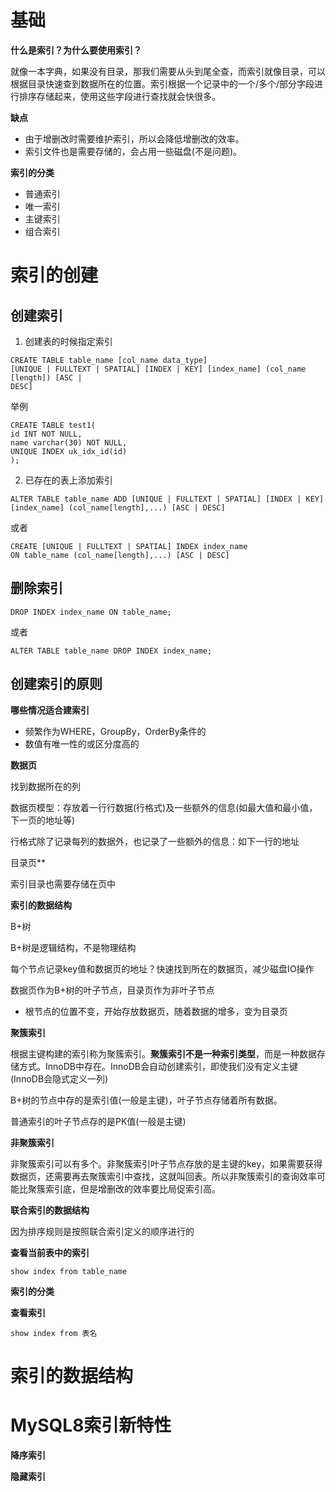 # 基础



**什么是索引？为什么要使用索引？**

就像一本字典，如果没有目录，那我们需要从头到尾全查，而索引就像目录，可以根据目录快速查到数据所在的位置。索引根据一个记录中的一个/多个/部分字段进行排序存储起来，使用这些字段进行查找就会快很多。



**缺点**

* 由于增删改时需要维护索引，所以会降低增删改的效率。
* 索引文件也是需要存储的，会占用一些磁盘(不是问题)。                                                                                                                                                                                                                                                                                                                                                                                                                                                                                                                                                                                                                                                                                                                                                                                                                                                                                                                                                                                                                                                                                                                                                                                                                                                                                                                                                                                                                                                                                                                                                                                                                                                                  



**索引的分类**

* 普通索引
* 唯一索引
* 主键索引
* 组合索引





# 索引的创建





## 创建索引



1. 创建表的时候指定索引

```mysql
CREATE TABLE table_name [col_name data_type]
[UNIQUE | FULLTEXT | SPATIAL] [INDEX | KEY] [index_name] (col_name [length]) [ASC |
DESC]
```

举例

```mysql
CREATE TABLE test1(
id INT NOT NULL,
name varchar(30) NOT NULL,
UNIQUE INDEX uk_idx_id(id)
);
```



2. 已存在的表上添加索引

```mysql
ALTER TABLE table_name ADD [UNIQUE | FULLTEXT | SPATIAL] [INDEX | KEY]
[index_name] (col_name[length],...) [ASC | DESC]
```

或者

```mysql
CREATE [UNIQUE | FULLTEXT | SPATIAL] INDEX index_name
ON table_name (col_name[length],...) [ASC | DESC]
```





## 删除索引



```mysql
DROP INDEX index_name ON table_name;
```

或者

```mysql
ALTER TABLE table_name DROP INDEX index_name;
```





## **创建索引的原则**



**哪些情况适合建索引**

* 频繁作为WHERE，GroupBy，OrderBy条件的
* 数值有唯一性的或区分度高的



**数据页**

找到数据所在的列

数据页模型：存放着一行行数据(行格式)及一些额外的信息(如最大值和最小值，下一页的地址等)

行格式除了记录每列的数据外，也记录了一些额外的信息：如下一行的地址











目录页**

索引目录也需要存储在页中



**索引的数据结构**

B+树

B+树是逻辑结构，不是物理结构

每个节点记录key值和数据页的地址？快速找到所在的数据页，减少磁盘IO操作

数据页作为B+树的叶子节点，目录页作为非叶子节点

* 根节点的位置不变，开始存放数据页，随着数据的增多，变为目录页



**聚簇索引**

根据主键构建的索引称为聚簇索引。**聚簇索引不是一种索引类型**，而是一种数据存储方式。InnoDB中存在。InnoDB会自动创建索引，即使我们没有定义主键(InnoDB会隐式定义一列)

B+树的节点中存的是索引值(一般是主键)，叶子节点存储着所有数据。

普通索引的叶子节点存的是PK值(一般是主键)



**非聚簇索引**

非聚簇索引可以有多个。非聚簇索引叶子节点存放的是主键的key，如果需要获得数据页，还需要再去聚簇索引中查找，这就叫回表。所以非聚簇索引的查询效率可能比聚簇索引底，但是增删改的效率要比局促索引高。



**联合索引的数据结构**

因为排序规则是按照联合索引定义的顺序进行的



**查看当前表中的索引**

```mysql
show index from table_name
```



**索引的分类**











**查看索引**

```mysql
show index from 表名
```





# 索引的数据结构





# **MySQL8索引新特性**



**降序索引**



**隐藏索引**





